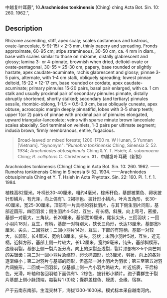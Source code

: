 中越复叶耳蕨",
10.**Arachniodes tonkinensis** (Ching) ching Acta Bot. Sin. 10: 260. 1962.",

## Description
Rhizome ascending, stiff, apex scaly; scales castaneous and lustrous, ovate-lanceolate, 5-9(-15) × 2-3 mm, thinly papery and spreading. Fronds approximate, 60-95 cm; stipe stramineous, 30-50 cm, ca. 4 mm in diam., base with scales similar to those on rhizome, distally glabrescent and glossy; lamina 3- or 4-pinnate, brownish when dried, deltoid-ovate or ovate-pentagonal, 30-55 × 25-30 cm, papery, base rounded or slightly hastate, apex caudate-acuminate, rachis glabrescent and glossy; pinnae 3-5 pairs, alternate, with 1-4 cm stalk, obliquely spreading; lowest pinnae deltoid, 15-22 × 12-17 cm, base rounded or cordate, apex caudate-acuminate; primary pinnules 15-20 pairs, basal pair enlarged, with ca. 1 cm stalk and usually proximal pair of secondary pinnules pinnate, distally abruptly shortened, shortly stalked; secondary (and tertiary) pinnules sessile, rhombic-oblong, 1-1.5 × 0.5-0.9 cm, base obliquely cuneate, apex obtuse, acroscopic margin deeply pinnatifid, lobes with 3-5 sharp teeth; upper 1(or 2) pairs of pinnae with proximal pair of pinnules elongated, upward triangular-lanceolate; veins with sparse minute brown lanceolate scales abaxially. Sori terminal on veinlets, 1-3 pairs per ultimate segment; indusia brown, firmly membranous, entire, fugacious.

> Broad-leaved or mixed forests; 1200-1700 m. W Hunan, S Yunnan [Vietnam].
  "Synonym": "*Rumohra tonkinensis* Ching, Sinensia 5: 52. 1934; *Arachniodes obtusipinnula* Ching &amp; Y. T. Hsieh; *A. subamoena* Ching; *R. callipteris* C. Christensen.
**31．中越复叶耳蕨（新拟）**

Arachniodes tonkinensis (Ching) Ching in Acta Bot. Sin. 10: 260. 1962. ——Rumohra tonkinensis Ching in Sinensia 5: 52. 1934. ——Arachniodes obtusipinnula Ching et Y. T. Hsieh in Acta Phytotax. Sin. 22: 160. Pl. 1. f. 1. 1984.

植株高82厘米。叶柄长30-40厘米，粗约4毫米，棕禾秆色，基部被栗色、卵状披针形鳞片，有光泽，向上偶有1、2褐棕色、披针形小鳞片。叶片五角形，长30-40厘米，宽25-30厘米，顶部有一片具柄的羽状羽片，与其下侧生羽片同形，基部近圆形，四回羽状；侧生羽片4-5对，互生，有长柄，斜展，向上弯弓，密接，基部一对最大，三角状，长20厘米，基部宽10厘米，尾状尖头，三回羽状；一回小羽片18对，互生，有柄，基部一对特别大，狭长三角形，长达13厘米，基部宽5厘米，尖头，二回羽状；二回小羽片14对，互生，下部的有短柄，基部一对较大，长卵形，长4厘米，宽约1.8厘米，尖头，羽状；末回小羽片5对，互生，近无柄，近斜方形，基部上侧一片较大，长1.2厘米，宽约9毫米，钝头，基部斜楔形，边缘羽裂，基部上侧一裂片近分离，向上的深裂至浅裂，裂片顶部有3-5个具芒刺的尖锯齿；第二对一回小羽片急缩短，卵长椭圆形，长3厘米，羽状，向上的各对逐渐缩小；第二对羽片与基部的同形，但基部一对小羽片为羽状；第三至第五对羽片阔披形，二回或一回羽状，仅基部上侧一片小羽片略较大。叶近纸质，干后棕色，光滑，叶轴和各回羽轴下面偶有1、2棕色、披针形小鳞片。孢子囊群生于裂片基部上侧小脉顶端，每裂片1 (3)枚；囊群盖棕色、膜质、全缘、宿存。

产于云南东南部。生混交林下，海拔1300-1600米。模式标本采自越南河内。

